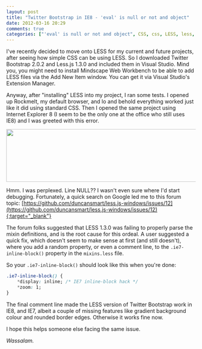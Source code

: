```yaml
---
layout: post
title: "Twitter Bootstrap in IE8 - 'eval' is null or not and object"
date: 2012-03-16 20:29
comments: true
categories: ["'eval' is null or not and object", CSS, css, LESS, less, Web Development]
---
```

I've recently decided to move onto LESS for my current and future projects, after seeing how simple CSS can be using LESS. So I downloaded Twitter Bootstrap 2.0.2 and Less.js 1.3.0 and included them in Visual Studio. Mind you, you might need to install Mindscape Web Workbench to be able to add LESS files via the Add New Item window. You can get it via Visual Studio's Extension Manager.

Anyway, after "installing" LESS into my project, I ran some tests. I opened up Rockmelt, my default browser, and lo and behold everything worked just like it did using standard CSS. Then I opened the same project using Internet Explorer 8 (I seem to be the only one at the office who still uses IE8) and I was greeted with this error.

<a href="http://www.dnasir.com/wp-content/uploads/2012/04/bootstrap-less-error.png"><img class="alignnone size-full wp-image-1774" title="bootstrap-less-error" src="http://www.dnasir.com/wp-content/uploads/2012/04/bootstrap-less-error.png" alt="" width="810" height="140" /></a>

<!--more-->

Hmm. I was perplexed. Line NULL?? I wasn't even sure where I'd start debugging. Fortunately, a quick search on Google led me to this forum topic: [https://github.com/duncansmart/less.js-windows/issues/12](https://github.com/duncansmart/less.js-windows/issues/12){:target="_blank"}

The forum folks suggested that LESS 1.3.0 was failing to properly parse the mixin definitions, and is the root cause for this ordeal. A user suggested a quick fix, which doesn't seem to make sense at first (and still doesn't), where you add a random property, or even a comment line, to the `.ie7-inline-block()` property in the `mixins.less` file.

So your `.ie7-inline-block()` should look like this when you're done:

```css
.ie7-inline-block() {
    *display: inline; /* IE7 inline-block hack */
    *zoom: 1;
}
```

The final comment line made the LESS version of Twitter Bootstrap work in IE8, and IE7, albeit a couple of missing features like gradient background colour and rounded border edges. Otherwise it works fine now.

I hope this helps someone else facing the same issue.

<em>Wassalam.</em>
